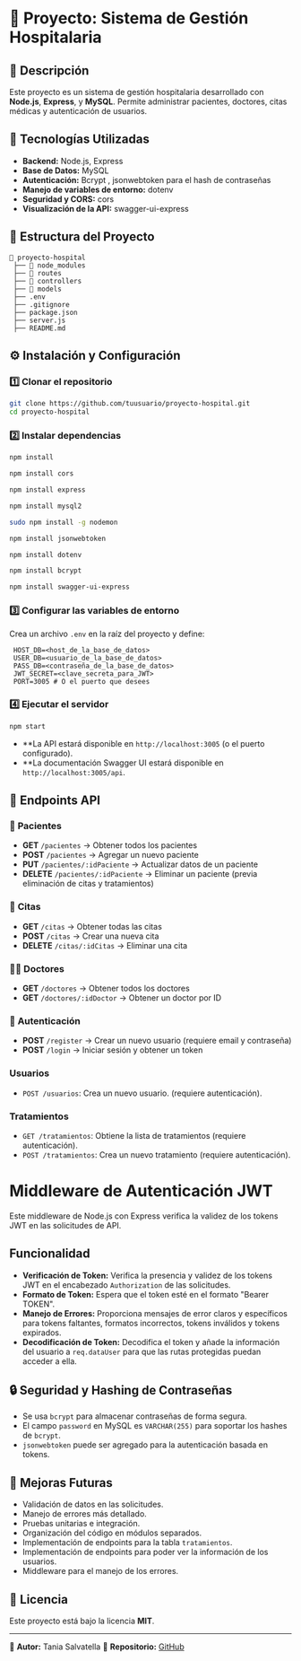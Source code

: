 # 📌 Proyecto: Sistema de Gestión Hospitalaria

## 📖 Descripción
Este proyecto es un sistema de gestión hospitalaria desarrollado con **Node.js**, **Express**, y **MySQL**. Permite administrar pacientes, doctores, citas médicas y autenticación de usuarios.

## 🚀 Tecnologías Utilizadas
- **Backend:** Node.js, Express
- **Base de Datos:** MySQL
- **Autenticación:** Bcrypt , jsonwebtoken para el hash de contraseñas
- **Manejo de variables de entorno:** dotenv
- **Seguridad y CORS:** cors
- **Visualización de la API:** swagger-ui-express

## 📁 Estructura del Proyecto
```
📂 proyecto-hospital
 ├── 📁 node_modules
 ├── 📁 routes
 ├── 📁 controllers
 ├── 📁 models
 ├── .env
 ├── .gitignore
 ├── package.json
 ├── server.js
 ├── README.md
```

## ⚙️ Instalación y Configuración
### 1️⃣ Clonar el repositorio
```sh
git clone https://github.com/tuusuario/proyecto-hospital.git
cd proyecto-hospital
```

### 2️⃣ Instalar dependencias
```sh
npm install
```

```sh
npm install cors
````

```sh
npm install express
```

```sh
npm install mysql2
```

```bash
sudo npm install -g nodemon
```

```bash
npm install jsonwebtoken
```
```bash
npm install dotenv
```
```bash
npm install bcrypt
```
```bash
npm install swagger-ui-express
```


### 3️⃣ Configurar las variables de entorno
Crea un archivo `.env` en la raíz del proyecto y define:

   ```
    HOST_DB=<host_de_la_base_de_datos>
    USER_DB=<usuario_de_la_base_de_datos>
    PASS_DB=<contraseña_de_la_base_de_datos>
    JWT_SECRET=<clave_secreta_para_JWT>
    PORT=3005 # O el puerto que desees
  ```
 


### 4️⃣ Ejecutar el servidor
```sh
npm start
```
- **La API estará disponible en `http://localhost:3005` (o el puerto configurado).
- **La documentación Swagger UI estará disponible en `http://localhost:3005/api`.


## 📌 Endpoints API
### 🏥 **Pacientes**
- **GET** `/pacientes` → Obtener todos los pacientes
- **POST** `/pacientes` → Agregar un nuevo paciente
- **PUT** `/pacientes/:idPaciente` → Actualizar datos de un paciente
- **DELETE** `/pacientes/:idPaciente` → Eliminar un paciente (previa eliminación de citas y tratamientos)

### 📅 **Citas**
- **GET** `/citas` → Obtener todas las citas
- **POST** `/citas` → Crear una nueva cita
- **DELETE** `/citas/:idCitas` → Eliminar una cita

### 👨‍⚕️ **Doctores**
- **GET** `/doctores` → Obtener todos los doctores
- **GET** `/doctores/:idDoctor` → Obtener un doctor por ID

### 🔐 **Autenticación**
- **POST** `/register` → Crear un nuevo usuario (requiere email y contraseña)
- **POST** `/login` → Iniciar sesión y obtener un token 

### Usuarios

* `POST /usuarios`: Crea un nuevo usuario. (requiere autenticación).

### Tratamientos

* `GET /tratamientos`: Obtiene la lista de tratamientos (requiere autenticación).
* `POST /tratamientos`: Crea un nuevo tratamiento (requiere autenticación).


# Middleware de Autenticación JWT

Este middleware de Node.js con Express verifica la validez de los tokens JWT en las solicitudes de API.

## Funcionalidad

* **Verificación de Token:** Verifica la presencia y validez de los tokens JWT en el encabezado `Authorization` de las solicitudes.
* **Formato de Token:** Espera que el token esté en el formato "Bearer TOKEN".
* **Manejo de Errores:** Proporciona mensajes de error claros y específicos para tokens faltantes, formatos incorrectos, tokens inválidos y tokens expirados.
* **Decodificación de Token:** Decodifica el token y añade la información del usuario a `req.dataUser` para que las rutas protegidas puedan acceder a ella.

## 🔒 Seguridad y Hashing de Contraseñas
- Se usa `bcrypt` para almacenar contraseñas de forma segura.
- El campo `password` en MySQL es `VARCHAR(255)` para soportar los hashes de `bcrypt`.
- `jsonwebtoken` puede ser agregado para la autenticación basada en tokens.

## 📌 Mejoras Futuras
* Validación de datos en las solicitudes.
* Manejo de errores más detallado.
* Pruebas unitarias e integración.
* Organización del código en módulos separados.
* Implementación de endpoints para la tabla `tratamientos`.
* Implementación de endpoints para poder ver la información de los usuarios.
* Middleware para el manejo de los errores.

## 📄 Licencia
Este proyecto está bajo la licencia **MIT**.

---

📩 **Autor:** Tania Salvatella
📌 **Repositorio:** [GitHub](https://github.com/Adalab/modulo-4-evaluacion-final-bpw-TSalvatellaP)

